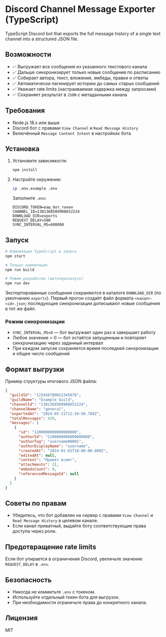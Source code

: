 # Discord Channel Message Exporter (TypeScript)

TypeScript Discord bot that exports the full message history of a single text channel into a structured JSON file.

## Возможности

- ✅ Выгружает все сообщения из указанного текстового канала
- ✅ Дальше синхронизирует только новые сообщения по расписанию
- ✅ Собирает автора, текст, вложения, эмбеды, правки и ответы
- ✅ Автоматически пагинирует историю до самых старых сообщений
- ✅ Уважает rate limits (настраиваемая задержка между запросами)
- ✅ Сохраняет результат в `JSON` с метаданными канала
## Требования

- Node.js 18.x или выше
- Discord бот с правами `View Channel` и `Read Message History`
- Включённый `Message Content Intent` в настройках бота

## Установка

1. Установите зависимости:
   ```bash
   npm install
   ```

2. Настройте окружение:
   ```bash
   cp .env.example .env
   ```

   Заполните `.env`:
   ```env
   DISCORD_TOKEN=ваш_бот_токен
   CHANNEL_ID=1381368509908652224
   DOWNLOAD_DIR=exports
   REQUEST_DELAY=500
   SYNC_INTERVAL_MS=600000
   ```

## Запуск

```bash
# Компиляция TypeScript и запуск
npm start

# Только компиляция
npm run build

# Режим разработки (автоперезапуск)
npm run dev
```

Экспортированные сообщения сохраняются в каталоге `DOWNLOAD_DIR` (по умолчанию `exports`). Первый прогон создаёт файл формата `<канал>-<id>.json`; последующие синхронизации дописывают новые сообщения в тот же файл.

### Режим синхронизации

- `SYNC_INTERVAL_MS=0` — бот выгружает один раз и завершает работу
- Любое значение > 0 — бот остаётся запущенным и повторяет синхронизацию через заданный интервал
- При каждом запуске сохраняется время последней синхронизации и общее число сообщений

## Формат выгрузки

Пример структуры итогового JSON файла:

```json
{
  "guildId": "123456789012345678",
  "guildName": "Example Guild",
  "channelId": "1381368509908652224",
  "channelName": "general",
  "exportedAt": "2024-05-21T12:34:56.789Z",
  "totalMessages": 420,
  "messages": [
    {
      "id": "1200000000000000000",
      "authorId": "1100000000000000000",
      "authorTag": "username#0001",
      "authorDisplayName": "username",
      "createdAt": "2024-01-01T10:00:00.000Z",
      "editedAt": null,
      "content": "Привет всем!",
      "attachments": [],
      "embedsCount": 0,
      "referencedMessageId": null
    }
  ]
}
```

## Советы по правам

- Убедитесь, что бот добавлен на сервер с правами `View Channel` и `Read Message History` в целевом канале.
- Если канал приватный, выдайте боту соответствующие права доступа через роли.

## Предотвращение rate limits

Если бот упирается в ограничения Discord, увеличьте значение `REQUEST_DELAY` в `.env`.

## Безопасность

- Никогда не коммитьте `.env` с токеном.
- Используйте отдельный токен бота для выгрузок.
- При необходимости ограничьте права до конкретного канала.

## Лицензия

MIT
